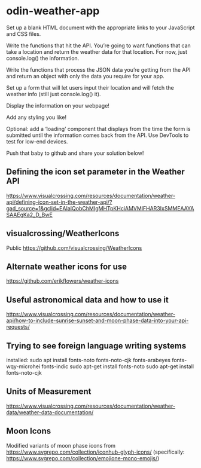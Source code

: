 # odin-weather-app

Set up a blank HTML document with the appropriate links to your JavaScript and CSS files.

Write the functions that hit the API. You’re going to want functions that can take a location and return the weather data for that location. For now, just console.log() the information.

Write the functions that process the JSON data you’re getting from the API and return an object with only the data you require for your app.

Set up a form that will let users input their location and will fetch the weather info (still just console.log() it).

Display the information on your webpage!

Add any styling you like!

Optional: add a ‘loading’ component that displays from the time the form is submitted until the information comes back from the API. Use DevTools to test for low-end devices.

Push that baby to github and share your solution below!

## Defining the icon set parameter in the Weather API
https://www.visualcrossing.com/resources/documentation/weather-api/defining-icon-set-in-the-weather-api/?gad_source=1&gclid=EAIaIQobChMIgMHTpKHciAMVMlFHAR3IxSMMEAAYASAAEgKa2_D_BwE

## visualcrossing/WeatherIcons
Public
https://github.com/visualcrossing/WeatherIcons

## Alternate weather icons for use
https://github.com/erikflowers/weather-icons

## Useful astronomical data and how to use it
https://www.visualcrossing.com/resources/documentation/weather-api/how-to-include-sunrise-sunset-and-moon-phase-data-into-your-api-requests/

## Trying to see foreign language writing systems
installed: sudo apt install fonts-noto fonts-noto-cjk fonts-arabeyes fonts-wqy-microhei fonts-indic
sudo apt-get install fonts-noto
sudo apt-get install fonts-noto-cjk

## Units of Measurement
https://www.visualcrossing.com/resources/documentation/weather-data/weather-data-documentation/

## Moon Icons
Modified variants of moon phase icons from https://www.svgrepo.com/collection/iconhub-glyph-icons/ (specifically: https://www.svgrepo.com/collection/emojione-mono-emojis/)